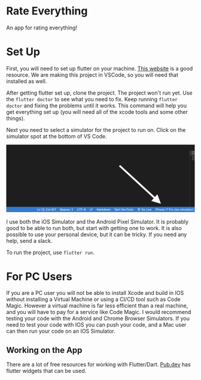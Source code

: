 # Rate Everything

An app for rating everything!

# Set Up

First, you will need to set up flutter on your machine. [This website](https://www.projekt202.com/blog/2020/vscode-for-flutter) is a good resource. We are making this project in VSCode, so you will need that installed as well.

After getting flutter set up, clone the project. The project won't run yet. Use the `flutter doctor` to see what you need to fix. Keep running `flutter doctor` and fixing the problems until it works. This command will help you get everything set up (you will need all of the xcode tools and some other things).

Next you need to select a simulator for the project to run on. Click on the simulator spot at the bottom of VS Code.

![VS Code Screenshot](/icons/simulator_instructions.png)

I use both the iOS Simulator and the Android Pixel Simulator. It is probably good to be able to run both, but start with getting one to work. It is also possible to use your personal device, but it can be tricky. If you need any help, send a slack.

To run the project, use `flutter run`.

# For PC Users

If you are a PC user you will not be able to install Xcode and build in IOS without installing a Virtual Machine or using a CI/CD tool such as Code Magic. However a virtual machine is far less efficient than a real machine, and you will have to pay for a service like Code Magic. I would recommend testing your code with the Android and Chrome Browser Simulators. If you need to test your code with IOS you can push your code, and a Mac user can then run your code on an IOS Simulator.


## Working on the App

There are a lot of free resources for working with Flutter/Dart. [Pub.dev](https://pub.dev) has flutter widgets that can be used.

